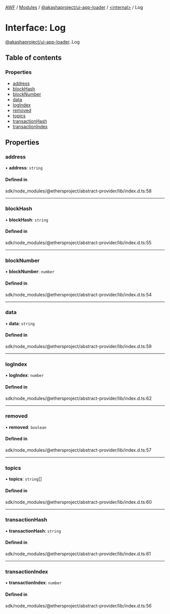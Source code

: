 [AWF](../README.md) / [Modules](../modules.md) / [@akashaproject/ui-app-loader](../modules/akashaproject_ui_app_loader.md) / [<internal\>](../modules/akashaproject_ui_app_loader._internal_.md) / Log

# Interface: Log

[@akashaproject/ui-app-loader](../modules/akashaproject_ui_app_loader.md).[<internal>](../modules/akashaproject_ui_app_loader._internal_.md).Log

## Table of contents

### Properties

- [address](akashaproject_ui_app_loader._internal_.Log.md#address)
- [blockHash](akashaproject_ui_app_loader._internal_.Log.md#blockhash)
- [blockNumber](akashaproject_ui_app_loader._internal_.Log.md#blocknumber)
- [data](akashaproject_ui_app_loader._internal_.Log.md#data)
- [logIndex](akashaproject_ui_app_loader._internal_.Log.md#logindex)
- [removed](akashaproject_ui_app_loader._internal_.Log.md#removed)
- [topics](akashaproject_ui_app_loader._internal_.Log.md#topics)
- [transactionHash](akashaproject_ui_app_loader._internal_.Log.md#transactionhash)
- [transactionIndex](akashaproject_ui_app_loader._internal_.Log.md#transactionindex)

## Properties

### address

• **address**: `string`

#### Defined in

sdk/node_modules/@ethersproject/abstract-provider/lib/index.d.ts:58

___

### blockHash

• **blockHash**: `string`

#### Defined in

sdk/node_modules/@ethersproject/abstract-provider/lib/index.d.ts:55

___

### blockNumber

• **blockNumber**: `number`

#### Defined in

sdk/node_modules/@ethersproject/abstract-provider/lib/index.d.ts:54

___

### data

• **data**: `string`

#### Defined in

sdk/node_modules/@ethersproject/abstract-provider/lib/index.d.ts:59

___

### logIndex

• **logIndex**: `number`

#### Defined in

sdk/node_modules/@ethersproject/abstract-provider/lib/index.d.ts:62

___

### removed

• **removed**: `boolean`

#### Defined in

sdk/node_modules/@ethersproject/abstract-provider/lib/index.d.ts:57

___

### topics

• **topics**: `string`[]

#### Defined in

sdk/node_modules/@ethersproject/abstract-provider/lib/index.d.ts:60

___

### transactionHash

• **transactionHash**: `string`

#### Defined in

sdk/node_modules/@ethersproject/abstract-provider/lib/index.d.ts:61

___

### transactionIndex

• **transactionIndex**: `number`

#### Defined in

sdk/node_modules/@ethersproject/abstract-provider/lib/index.d.ts:56
